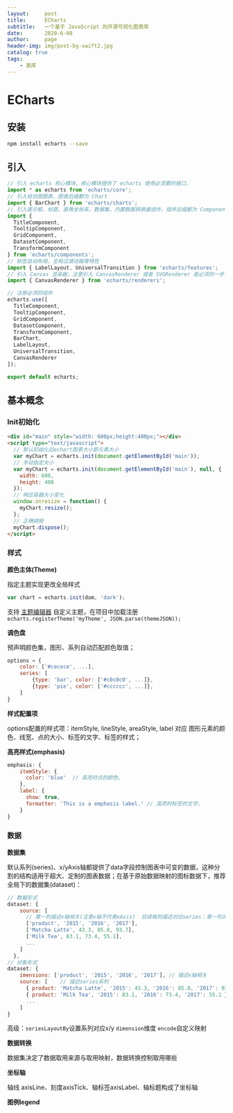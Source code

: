 ```yaml
---
layout:     post
title:      ECharts
subtitle:   一个基于 JavaScript 的开源可视化图表库
date:       2020-6-08
author:     page
header-img: img/post-bg-swift2.jpg
catalog: true
tags:
    - 类库
---
```


# ECharts

## 安装

```sh
npm install echarts --save
```

## 引入

```js
// 引入 echarts 核心模块，核心模块提供了 echarts 使用必须要的接口。
import * as echarts from 'echarts/core';
// 引入柱状图图表，图表后缀都为 Chart
import { BarChart } from 'echarts/charts';
// 引入提示框，标题，直角坐标系，数据集，内置数据转换器组件，组件后缀都为 Component
import {
  TitleComponent,
  TooltipComponent,
  GridComponent,
  DatasetComponent,
  TransformComponent
} from 'echarts/components';
// 标签自动布局，全局过渡动画等特性
import { LabelLayout, UniversalTransition } from 'echarts/features';
// 引入 Canvas 渲染器，注意引入 CanvasRenderer 或者 SVGRenderer 是必须的一步
import { CanvasRenderer } from 'echarts/renderers';

// 注册必须的组件
echarts.use([
  TitleComponent,
  TooltipComponent,
  GridComponent,
  DatasetComponent,
  TransformComponent,
  BarChart,
  LabelLayout,
  UniversalTransition,
  CanvasRenderer
]);

export default echarts;
```

## 基本概念

### Init初始化

```html
<div id="main" style="width: 600px;height:400px;"></div>
<script type="text/javascript">
  // 默认初始化后echart图表大小即元素大小
  var myChart = echarts.init(document.getElementById('main'));
  // 手动指定大小
  var myChart = echarts.init(document.getElementById('main'), null, {
    width: 600,
    height: 400
  });
  // 响应容器大小变化
  window.onresize = function() {
    myChart.resize();
  };
  // 正确销毁
  myChart.dispose();
</script>
```

### 样式

**颜色主体(Theme)**

指定主题实现更改全局样式

```js
var chart = echarts.init(dom, 'dark');
```

支持 [主题编辑器](https://echarts.apache.org/theme-builder.html) 自定义主题，在项目中加载注册`echarts.registerTheme('myTheme', JSON.parse(themeJSON));`

**调色盘**

预声明颜色集，图形、系列自动匹配颜色取值；

```js
options = {
    color: ['#cecece', ...],
    series: [
        {type: 'bar', color: ['#c0c0c0', ...]},
        {type: 'pie', color: ['#cccccc', ...]},
    ]
}
```

**样式配置项**

options配置的样式项：itemStyle, lineStyle, areaStyle, label 对应 图形元素的颜色、线宽、点的大小、标签的文字、标签的样式；

**高亮样式(emphasis)**

```js
emphasis: {
    itemStyle: {
      color: 'blue'  // 高亮时点的颜色。
    },
    label: {
      show: true,
      formatter: 'This is a emphasis label.' // 高亮时标签的文字。
    }
}
```

### 数据

**数据集**

默认系列(series)、x/yAxis轴都提供了data字段控制图表中可变的数据，这种分割的结构适用于超大、定制的图表数据；在基于原始数据映射的图标数据下，推荐全局下的数据集(dataset)：

```js
// 数据形式  
dataset: {
    source: [
      // 第一列描述x轴相关(注意x轴不代表xAxis)  后续每列描述对应series：第一列对应第一series
      ['product', '2015', '2016', '2017'],
      ['Matcha Latte', 43.3, 85.8, 93.7],
      ['Milk Tea', 83.1, 73.4, 55.1],
      ...
    ]
  },
// 对象形式
dataset: {
    imensions: ['product', '2015', '2016', '2017'], // 描述x轴相关
    source: [    // 描述series系列
      { product: 'Matcha Latte', '2015': 43.3, '2016': 85.8, '2017': 93.7 },
      { product: 'Milk Tea', '2015': 83.1, '2016': 73.4, '2017': 55.1 },
      ...
    ]
}
```

高级：`seriesLayoutBy`设置系列对应x/y `dimension`维度 `encode`自定义映射

**数据转换**

数据集决定了数据取用来源与取用映射，数据转换控制取用哪些

**坐标轴**

轴线 axisLine、刻度axisTick、轴标签axisLabel、轴标题构成了坐标轴

**图例legend**
